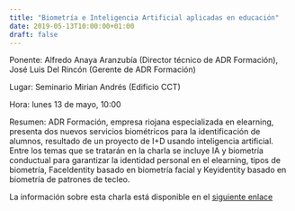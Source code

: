 ```yaml
---
title: "Biometría e Inteligencia Artificial aplicadas en educación"
date: 2019-05-13T10:00:00+01:00
draft: false
---
```


Ponente: Alfredo Anaya Aranzubía (Director técnico de ADR Formación), José Luis Del Rincón (Gerente de ADR Formación)

Lugar: Seminario Mirian Andrés (Edificio CCT)

Hora: lunes 13 de mayo, 10:00

Resumen: ADR Formación, empresa riojana especializada en elearning, presenta dos nuevos servicios biométricos para la identificación de alumnos, resultado de un proyecto de I+D usando inteligencia artificial. Entre los temas que se tratarán en la charla se incluye IA y biometría conductual para garantizar la identidad personal en el elearning, tipos de biometría, FaceIdentity basado en biometría facial y Keyidentity basado en biometría de patrones de tecleo.

<!--more-->

La información sobre esta charla está disponible en el <a href="https://seminariomirianandres.unirioja.es/2019/05/13/biometria-e-inteligencia-artificial-aplicadas-en-educacion/">siguiente enlace</a>




